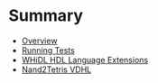 # Summary

- [Overview](./overview.md)
- [Running Tests](./whidl-test.md)
- [WHiDL HDL Language Extensions](./language-extensions.md)
- [Nand2Tetris VDHL](./nand2tetris-vhdl.md)
